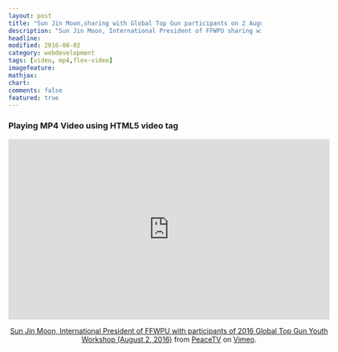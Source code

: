 ```yaml
---
layout: post
title: "Sun Jin Moon,sharing with Global Top Gun participants on 2 August 2016"
description: "Sun Jin Moon, International President of FFWPU sharing with Global Top Gun participants"
headline: 
modified: 2016-08-02
category: webdevelopment
tags: [video, mp4,flex-video]
imagefeature: 
mathjax: 
chart: 
comments: false
featured: true
---
```

### Playing MP4 Video using HTML5 video tag


    
  
     
<div class="small-9 small-centered columns">
	<center>
<iframe src="https://player.vimeo.com/video/177675477" width="640" height="360" frameborder="0" webkitallowfullscreen mozallowfullscreen allowfullscreen></iframe>
<p><a href="https://vimeo.com/177675477">Sun Jin Moon, International President of FFWPU with participants of 2016 Global Top Gun Youth Workshop (August 2, 2016)</a> from <a href="https://vimeo.com/ipeacetv">PeaceTV</a> on <a href="https://vimeo.com">Vimeo</a>.</p>
	</center>
</div>
   



 